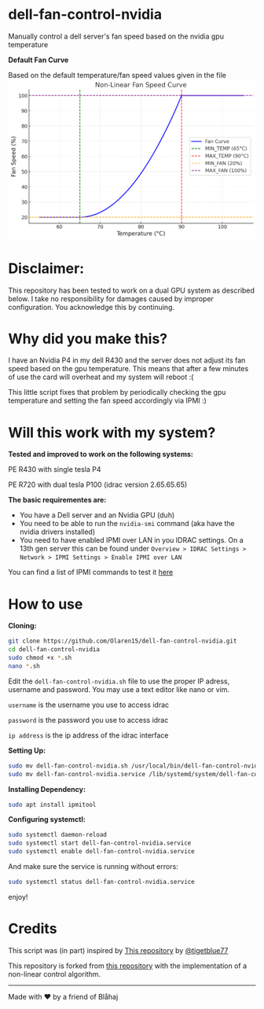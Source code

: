 # dell-fan-control-nvidia
Manually control a dell server's fan speed based on the nvidia gpu temperature

**Default Fan Curve**

Based on the default temperature/fan speed values given in the file
![curve](https://github.com/DominicTWHV/dell-fan-control-nvidia/blob/main/fan_curve.jpg)

# Disclaimer:

This repository has been tested to work on a dual GPU system as described below. I take no responsibility for damages caused by improper configuration. You acknowledge this by continuing.

# Why did you make this?
I have an Nvidia P4 in my dell R430 and the server does not adjust its fan speed based on the gpu temperature. This means that after a few minutes of use the card will overheat and my system will reboot :(

This little script fixes that problem by periodically checking the gpu temperature and setting the fan speed accordingly via IPMI :)

# Will this work with my system?

**Tested and improved to work on the following systems:**

PE R430 with single tesla P4

PE R720 with dual tesla P100 (idrac version 2.65.65.65)

**The basic requirementes are:**

- You have a Dell server and an Nvidia GPU (duh)
- You need to be able to run the `nvidia-smi` command (aka have the nvidia drivers installed)
- You need to have enabled IPMI over LAN in you IDRAC settings. On a 13th gen server this can be found under `Overview > IDRAC Settings > Network > IPMI Settings > Enable IPMI over LAN`

You can find a list of IPMI commands to test it [here](https://www.dell.com/support/manuals/en-ca/open-server-manager/open_server_manager_2.0/ipmi-commands?guid=guid-0a26239a-fdd7-4d06-b4f1-be8e59d6ca7b)

# How to use

**Cloning:**
```bash
git clone https://github.com/Olaren15/dell-fan-control-nvidia.git
cd dell-fan-control-nvidia
sudo chmod +x *.sh
nano *.sh
```

Edit the `dell-fan-control-nvidia.sh` file to use the proper IP adress, username and password. You may use a text editor like nano or vim.

`username` is the username you use to access idrac

`password` is the password you use to access idrac

`ip address` is the ip address of the idrac interface

**Setting Up:**

```bash
sudo mv dell-fan-control-nvidia.sh /usr/local/bin/dell-fan-control-nvidia.sh
sudo mv dell-fan-control-nvidia.service /lib/systemd/system/dell-fan-control-nvidia.service
```

**Installing Dependency:**

```bash
sudo apt install ipmitool
```

**Configuring systemctl:**

```bash
sudo systemctl daemon-reload
sudo systemctl start dell-fan-control-nvidia.service
sudo systemctl enable dell-fan-control-nvidia.service
```

And make sure the service is running without errors:

```bash
sudo systemctl status dell-fan-control-nvidia.service
```
enjoy!

# Credits
This script was (in part) inspired by [This repository](https://github.com/tigerblue77/Dell_iDRAC_fan_controller_Docker/tree/master) by [@tigetblue77](https://github.com/tigerblue77)

This repository is forked from [this repository](https://github.com/Olaren15/dell-fan-control-nvidia) with the implementation of a non-linear control algorithm.

---
Made with ❤️ by a friend of Blåhaj
